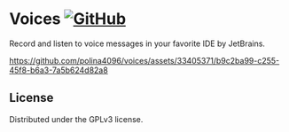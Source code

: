 # Voices [![GitHub](https://img.shields.io/github/license/polina4096/voices)](https://github.com/polina4096/voices/blob/mistress/LICENSE)

Record and listen to voice messages in your favorite IDE by JetBrains.

https://github.com/polina4096/voices/assets/33405371/b9c2ba99-c255-45f8-b6a3-7a5b624d82a8

## License
Distributed under the GPLv3 license.
